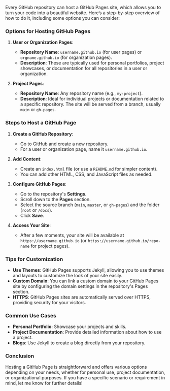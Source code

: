 Every GitHub repository can host a GitHub Pages site, which allows you to turn your code into a beautiful website. Here’s a step-by-step overview of how to do it, including some options you can consider:

### Options for Hosting GitHub Pages

1. **User or Organization Pages**:
   - **Repository Name**: `username.github.io` (for user pages) or `orgname.github.io` (for organization pages).
   - **Description**: These are typically used for personal portfolios, project showcases, or documentation for all repositories in a user or organization.

2. **Project Pages**:
   - **Repository Name**: Any repository name (e.g., `my-project`).
   - **Description**: Ideal for individual projects or documentation related to a specific repository. The site will be served from a branch, usually `main` or `gh-pages`.

### Steps to Host a GitHub Page

1. **Create a GitHub Repository**:
   - Go to GitHub and create a new repository.
   - For a user or organization page, name it `username.github.io`.

2. **Add Content**:
   - Create an `index.html` file (or use a `README.md` for simpler content).
   - You can add other HTML, CSS, and JavaScript files as needed.

3. **Configure GitHub Pages**:
   - Go to the repository's **Settings**.
   - Scroll down to the **Pages** section.
   - Select the source branch (`main`, `master`, or `gh-pages`) and the folder (`root` or `/docs`).
   - Click **Save**.

4. **Access Your Site**:
   - After a few moments, your site will be available at `https://username.github.io` (or `https://username.github.io/repo-name` for project pages).

### Tips for Customization

- **Use Themes**: GitHub Pages supports Jekyll, allowing you to use themes and layouts to customize the look of your site easily.
- **Custom Domain**: You can link a custom domain to your GitHub Pages site by configuring the domain settings in the repository's Pages section.
- **HTTPS**: GitHub Pages sites are automatically served over HTTPS, providing security for your visitors.

### Common Use Cases

- **Personal Portfolio**: Showcase your projects and skills.
- **Project Documentation**: Provide detailed information about how to use a project.
- **Blogs**: Use Jekyll to create a blog directly from your repository.

### Conclusion

Hosting a GitHub Page is straightforward and offers various options depending on your needs, whether for personal use, project documentation, or organizational purposes. If you have a specific scenario or requirement in mind, let me know for further details!
